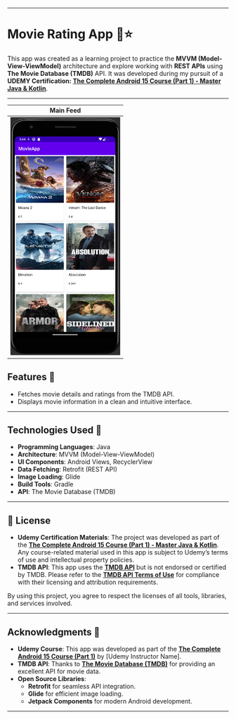

---

# Movie Rating App 🎥⭐

This app was created as a learning project to practice the **MVVM (Model-View-ViewModel)** architecture and explore working with **REST APIs** using **The Movie Database (TMDB)** API. It was developed during my pursuit of a **UDEMY Certification: [The Complete Android 15 Course (Part 1) - Master Java & Kotlin](https://www.udemy.com/)**.

---

| Main Feed |
| :---: |
| <img src="pics/img.png" alt="login" width="250" /> |


## Features 🌟
- Fetches movie details and ratings from the TMDB API.
- Displays movie information in a clean and intuitive interface.

---

## Technologies Used 🧰
- **Programming Languages**: Java
- **Architecture**: MVVM (Model-View-ViewModel)
- **UI Components**: Android Views, RecyclerView
- **Data Fetching**: Retrofit (REST API)
- **Image Loading**: Glide
- **Build Tools**: Gradle
- **API**: The Movie Database (TMDB)

---


## 📜 License

- **Udemy Certification Materials**: The project was developed as part of the **[The Complete Android 15 Course (Part 1) - Master Java & Kotlin](https://www.udemy.com/)**. Any course-related material used in this app is subject to Udemy’s terms of use and intellectual property policies.  
- **TMDB API**: This app uses the **[TMDB API](https://www.themoviedb.org/documentation/api)** but is not endorsed or certified by TMDB. Please refer to the **[TMDB API Terms of Use](https://www.themoviedb.org/terms-of-use)** for compliance with their licensing and attribution requirements.

By using this project, you agree to respect the licenses of all tools, libraries, and services involved.

--- 


## Acknowledgments 👏
- **Udemy Course**: This app was developed as part of the **[The Complete Android 15 Course (Part 1)](https://www.udemy.com/)** by [Udemy Instructor Name].
- **TMDB API**: Thanks to **[The Movie Database (TMDB)](https://www.themoviedb.org/)** for providing an excellent API for movie data.
- **Open Source Libraries**:
  - **Retrofit** for seamless API integration.
  - **Glide** for efficient image loading.
  - **Jetpack Components** for modern Android development.

---
